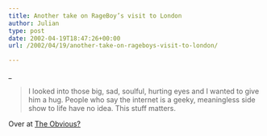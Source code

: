 ```yaml
---
title: Another take on RageBoy’s visit to London
author: Julian
type: post
date: 2002-04-19T18:47:26+00:00
url: /2002/04/19/another-take-on-rageboys-visit-to-london/

---
```

_</p> 

> I looked into those big, sad, soulful, hurting eyes and I wanted to give him a hug. People who say the internet is a geeky, meaningless side show to life have no idea. This stuff matters. 

</i>Over at <a href="https://www.blaven.demon.co.uk/weblog/2002_04_01_archive.html#85015052" target="_blank">The Obvious?</a>